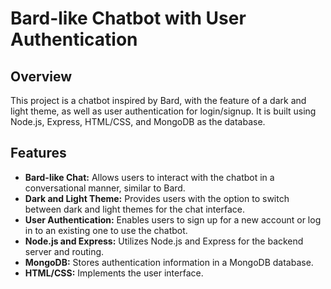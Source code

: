 # Bard-like Chatbot with User Authentication

## Overview

This project is a chatbot inspired by Bard, with the feature of a dark and light theme, as well as user authentication for login/signup. It is built using Node.js, Express, HTML/CSS, and MongoDB as the database.

## Features

- **Bard-like Chat:** Allows users to interact with the chatbot in a conversational manner, similar to Bard.
- **Dark and Light Theme:** Provides users with the option to switch between dark and light themes for the chat interface.
- **User Authentication:** Enables users to sign up for a new account or log in to an existing one to use the chatbot.
- **Node.js and Express:** Utilizes Node.js and Express for the backend server and routing.
- **MongoDB:** Stores authentication information in a MongoDB database.
- **HTML/CSS:** Implements the user interface.
